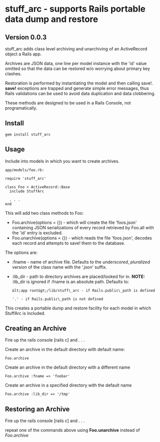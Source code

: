 # stuff_arc - supports Rails portable data dump and restore

## Version 0.0.3

stuff_arc adds class level archiving and unarchiving of an ActiveRecord object
a Rails app.

Archives are JSON data, one line per model instance with the 'id' value omitted so that
the data can be restored w/o worrying about primary key clashes.

Restoration is performed by instantiating the model and then calling save!. **save!** exceptions
are trapped and generate simple error messages, thus Rails validations can be used to avoid
data duplication and data clobbering.

These methods are designed to be used in a Rails Console, not programatically.

## Install

    gem install stuff_arc

## Usage

Include into models in which you want to create archives.

    app/models/foo.rb:
    
    require 'stuff_arc'

    class Foo < ActiveRecord::Base
      include StuffArc
      
      . . .
    end

This will add two class methods to Foo:

* Foo.archive(options = {}) - which will create the file 'foos.json' containing JSON serializations
of every record retrieved by Foo.all with the 'id' entry is excluded.
* Foo.unarchive(options = {}) - which reads the file 'foos.json', decodes each record and attempts
to save! them to the database.

The options are:

* :fname - name of archive file. Defaults to the _underscored_, _pluralized_ version of the
class name with the '.json' suffix.
* :lib\_dir - path to directory archives are placed/looked for in. **NOTE:** :lib\_dir is ignored if
:fname is an absolute path. Defaults to:

      &lt;app root&gt;/lib/stuff\_arc - if Rails.public\_path is defined
        
      '.' - if Rails.public\_path is not defined


This creates a portable dump and restore facility for each model in which StuffArc is
included.

## Creating an Archive

Fire up the rails console [rails c] and . . .

Create an archive in the default directory with default name:

    Foo.archive
    
Create an archive in the default directory with a different name

    Foo.archive :fname => 'foobar'

Create an archive in a specified directory with the default name

    Foo.archive :lib_dir => '/tmp'
    
## Restoring an Archive

Fire up the rails console [rails c] and . . .

repeat one of the commands above using **Foo.unarchive** instead of *Foo.archive*
